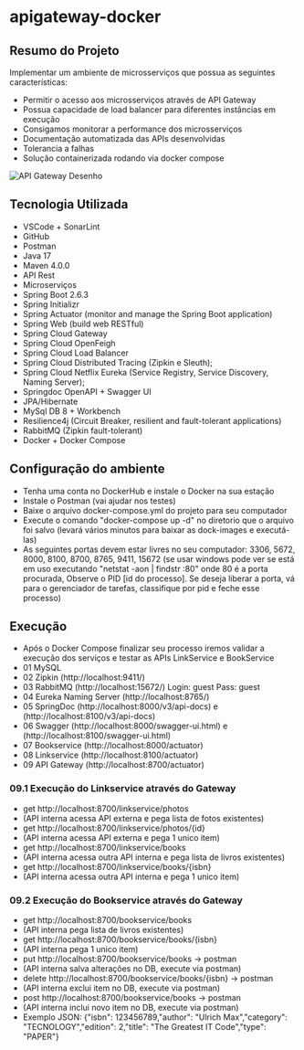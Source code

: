 # apigateway-docker

## Resumo do Projeto
Implementar um ambiente de microsserviços que possua as seguintes características:
- Permitir o acesso aos microsserviços através de API Gateway
- Possua capacidade de load balancer para diferentes instâncias em execução
- Consigamos monitorar a performance dos microsserviços
- Documentação automatizada das APIs desenvolvidas
- Tolerancia a falhas
- Solução containerizada rodando via docker compose

![API Gateway Desenho](https://user-images.githubusercontent.com/87205235/157774157-5c927076-4228-45f3-8bfd-768f72b27763.jpg)

## Tecnologia Utilizada
- VSCode + SonarLint
- GitHub
- Postman
- Java 17
- Maven 4.0.0
- API Rest
- Microserviços
- Spring Boot 2.6.3
- Spring Initializr
- Spring Actuator (monitor and manage the Spring Boot application)
- Spring Web (build web RESTful)
- Spring Cloud Gateway
- Spring Cloud OpenFeigh
- Spring Cloud Load Balancer 
- Spring Cloud Distributed Tracing (Zipkin e Sleuth);
- Spring Cloud Netflix Eureka (Service Registry, Service Discovery, Naming Server);
- Springdoc OpenAPI + Swagger UI
- JPA/Hibernate
- MySql DB 8 + Workbench
- Resilience4j (Circuit Breaker, resilient and fault-tolerant applications)
- RabbitMQ (Zipkin fault-tolerant)
- Docker + Docker Compose

## Configuração do ambiente
- Tenha uma conta no DockerHub e instale o Docker na sua estação
- Instale o Postman (vai ajudar nos testes)
- Baixe o arquivo docker-compose.yml do projeto para seu computador
- Execute o comando "docker-compose up -d" no diretorio que o arquivo foi salvo (levará vários minutos para baixar as dock-images e executá-las)
- As seguintes portas devem estar livres no seu computador: 3306, 5672, 8000, 8100, 8700, 8765, 9411, 15672
(se usar windows pode ver se está em uso executando "netstat -aon | findstr :80" onde 80 é a porta procurada, Observe o PID [id do processo]. Se deseja liberar a porta, vá para o gerenciador de tarefas, classifique por pid e feche esse processo) 

## Execução 
- Após o Docker Compose finalizar seu processo iremos validar a execução dos serviços e testar as APIs LinkService e BookService
- 01 MySQL
- 02 Zipkin (http://localhost:9411/)
- 03 RabbitMQ (http://localhost:15672/) Login: guest Pass: guest
- 04 Eureka Naming Server (http://localhost:8765/)
- 05 SpringDoc (http://localhost:8000/v3/api-docs) e (http://localhost:8100/v3/api-docs)
- 06 Swagger (http://localhost:8000/swagger-ui.html) e (http://localhost:8100/swagger-ui.html)
- 07 Bookservice (http://localhost:8000/actuator)
- 08 Linkservice (http://localhost:8100/actuator)
- 09 API Gateway (http://localhost:8700/actuator)
### 09.1 Execução do Linkservice através do Gateway
- get http://localhost:8700/linkservice/photos 
- (API interna acessa API externa e pega lista de fotos existentes)
- get http://localhost:8700/linkservice/photos/{id} 
- (API interna acessa API externa e pega 1 unico item)
- get http://localhost:8700/linkservice/books 
- (API interna acessa outra API interna e pega lista de livros existentes)
- get http://localhost:8700/linkservice/books/{isbn} 
- (API interna acessa outra API interna e pega 1 unico item)
### 09.2 Execução do Bookservice através do Gateway
- get http://localhost:8700/bookservice/books 
- (API interna pega lista de livros existentes)
- get http://localhost:8700/bookservice/books/{isbn} 
- (API interna pega 1 unico item)
- put http://localhost:8700/bookservice/books -> postman 
- (API interna salva alterações no DB, execute via postman)
- delete http://localhost:8700/bookservice/books/{isbn} -> postman 
- (API interna exclui item no DB, execute via postman)
- post http://localhost:8700/bookservice/books -> postman
- (API interna inclui novo item no DB, execute via postman)
- Exemplo JSON: {"isbn": 123456789,"author": "Ulrich Max","category": "TECNOLOGY","edition": 2,"title": "The Greatest IT Code","type": "PAPER"}
